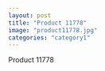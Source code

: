 ```yaml
---
layout: post
title: "Product 11778"
image: "product11778.jpg"
categories: "category1"
---
```

Product 11778

